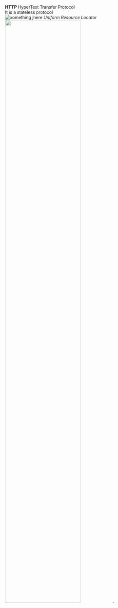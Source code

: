 **HTTP** HyperText Transfer Protocol  
It is a stateless protocol  
![xomething jhere](https://cdn.tutsplus.com/net/authors/jeremymcpeak/http1-url-structure.png)
*Uniform Resource Locator*  
<img src="https://cdn.tutsplus.com/net/authors/jeremymcpeak/http1-url-structure.png" width="70%">. 
